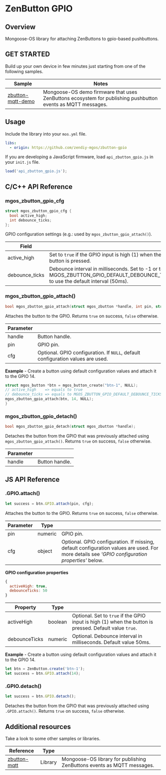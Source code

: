 # ZenButton GPIO
## Overview
Mongoose-OS library for attaching ZenButtons to gpio-based pushbuttons.
## GET STARTED
Build up your own device in few minutes just starting from one of the following samples.

|Sample|Notes|
|--|--|
|[zbutton-mqtt-demo](https://github.com/zendiy-mgos/zbutton-mqtt-demo)|Mongoose-OS demo firmware that uses ZenButtons ecosystem for publishing pushbutton events as MQTT messages.|
## Usage
Include the library into your `mos.yml` file.
```yaml
libs:
  - origin: https://github.com/zendiy-mgos/zbutton-gpio
```
If you are developing a JavaScript firmware, load `api_zbutton_gpio.js` in your `init.js` file.
```js
load('api_zbutton_gpio.js');
```
## C/C++ API Reference
### mgos_zbutton_gpio_cfg
```c
struct mgos_zbutton_gpio_cfg {
  bool active_high;
  int debounce_ticks;
};
```
GPIO configuration settings (e.g.: used by `mgos_zbutton_gpio_attach()`).

|Field||
|--|--|
|active_high|Set to `true` if the GPIO input is high (1) when the button is pressed.|
|debounce_ticks|Debounce interval in milliseconds. Set to -1 or to MGOS_ZBUTTON_GPIO_DEFAULT_DEBOUNCE_TICKS to use the default interval (50ms).|
### mgos_zbutton_gpio_attach()
```c
bool mgos_zbutton_gpio_attach(struct mgos_zbutton *handle, int pin, struct mgos_zbutton_gpio_cfg *cfg);
```
Attaches the button to the GPIO. Returns `true` on success, `false` otherwise.

|Parameter||
|--|--|
|handle|Button handle.|
|pin|GPIO pin.|
|cfg|Optional. GPIO configuration. If `NULL`, default configuration values are used.|

**Example** - Create a button using default configuration values and attach it to the GPIO 14.
```c
struct mgos_button *btn = mgos_button_create("btn-1", NULL);
// active_high    => equals to true
// debounce_ticks => equals to MGOS_ZBUTTON_GPIO_DEFAULT_DEBOUNCE_TICKS
mgos_zbutton_gpio_attach(btn, 14, NULL);
}
```
### mgos_zbutton_gpio_detach()
```c
bool mgos_zbutton_gpio_detach(struct mgos_zbutton *handle);
```
Detaches the button from the GPIO that was previously attached using `mgos_zbutton_gpio_attach()`. Returns `true` on success, `false` otherwise.

|Parameter||
|--|--|
|handle|Button handle.|
## JS API Reference
### .GPIO.attach()
```js
let success = btn.GPIO.attach(pin, cfg);
```
Attaches the button to the GPIO. Returns `true` on success, `false` otherwise.

|Parameter|Type||
|--|--|--|
|pin|numeric|GPIO pin.|
|cfg|object|Optional. GPIO configuration. If missing, default configuration values are used. For more details see *'GPIO configuration properties'* below.|

**GPIO configuration properties**
```js
{
  activeHigh: true,
  debounceTicks: 50
}
```
|Property|Type||
|--|--|--|
|activeHigh|boolean|Optional. Set to `true` if the GPIO input is high (1) when the button is pressed. Default value `true`.|
|debounceTicks|numeric|Optional. Debounce interval in milliseconds. Default value 50ms.|

**Example** - Create a button using default configuration values and attach it to the GPIO 14.
```js
let btn = ZenButton.create('btn-1');
let success = btn.GPIO.attach(14);
```
### .GPIO.detach()
```js
let success = btn.GPIO.detach();
```
Detaches the button from the GPIO that was previously attached using `.GPIO.attach()`. Returns `true` on success, `false` otherwise.
## Additional resources
Take a look to some other samples or libraries.

|Reference|Type||
|--|--|--|
|[zbutton-mqtt](https://github.com/zendiy-mgos/zbutton-mqtt)|Library|Mongoose-OS library for publishing ZenButtons events as MQTT messages.|
